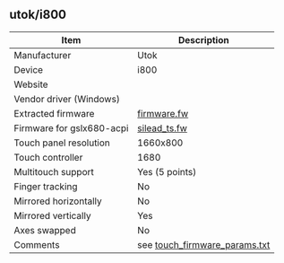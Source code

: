 utok/i800
---------

| Item | Description |
|------|-------------|
| Manufacturer              | Utok |
| Device                    | i800 |
| Website                   |  |
| Vendor driver (Windows)   |  |
| Extracted firmware        | [firmware.fw](firmware.fw) |
| Firmware for gslx680-acpi | [silead_ts.fw](silead_ts.fw) |
| Touch panel resolution    | 1660x800 |
| Touch controller          | 1680 |
| Multitouch support        | Yes (5 points) |
| Finger tracking           | No |
| Mirrored horizontally     | No |
| Mirrored vertically       | Yes |
| Axes swapped              | No |
| Comments                  | see [touch_firmware_params.txt](touch_firmware_params.txt) |
